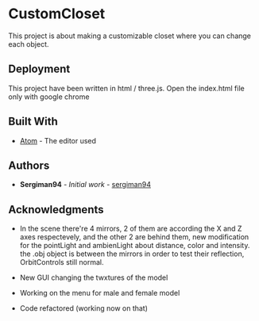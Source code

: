 # CustomCloset

This project is about making a customizable closet where you can change each object.

## Deployment

This project have been written in html / three.js.
Open the index.html file only with google chrome

## Built With

* [Atom](https://atom.io/) - The editor used

## Authors

* **Sergiman94** - *Initial work* - [sergiman94](https://twitter.com/sergiman94)


## Acknowledgments

* In the scene there're 4 mirrors, 2 of them are according the X and Z axes respectevely,
  and the other 2 are behind them, new modification for the pointLight and ambienLight about
  distance, color and intensity. the .obj object is between the mirrors in order to test
  their reflection, OrbitControls still normal.

* New GUI changing the twxtures of the model
* Working on the menu for male and female model
* Code refactored (working now on that)

